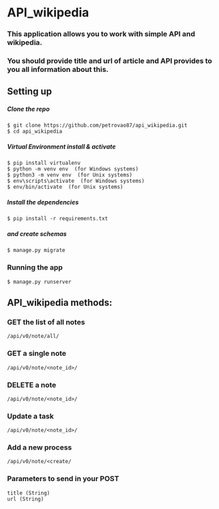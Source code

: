 # API_wikipedia

### This application allows you to work with simple API and wikipedia. 
### You should provide title and url of article and API provides to you all information about this.

## Setting up


##### Clone the repo

```
$ git clone https://github.com/petrovao87/api_wikipedia.git
$ cd api_wikipedia
```

##### Virtual Environment install & activate
```
$ pip install virtualenv
$ python -m venv env  (for Windows systems)
$ python3 -m venv env  (for Unix systems)
$ env\scripts\activate  (for Windows systems)
$ env/bin/activate  (for Unix systems)
```

##### Install the dependencies

```
$ pip install -r requirements.txt
```

##### and create schemas
```
$ manage.py migrate
```

### Running the app
```
$ manage.py runserver
```

## API_wikipedia methods:

### GET the list of all notes
```
/api/v0/note/all/
```

### GET a single note
```
/api/v0/note/<note_id>/
```

### DELETE a note
```
/api/v0/note/<note_id>/
```

### Update a task

```
/api/v0/note/<note_id>/
```

### Add a new process
```
/api/v0/note/<create/
```
### Parameters to send in your POST 
```
title (String)
url (String)
```